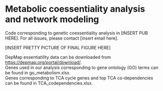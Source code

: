 # Metabolic coessentiality analysis and network modeling

Code corresponding to genetic coessentiality analysis in [INSERT PUB HERE]. For all issues, please contact [insert email here].

[INSERT PRETTY PICTURE OF FINAL FIGURE HERE]


DepMap essentiatility data can be downloaded from https://depmap.org/portal/download/. \
Genes used in our analysis corresponding to gene ontology (GO) terms can be found in go_metabolism.xlsx.\
Genes corresponding to TCA cycle genes and top TCA co-dependencies can be found in TCA_codependencies.xlsx.
